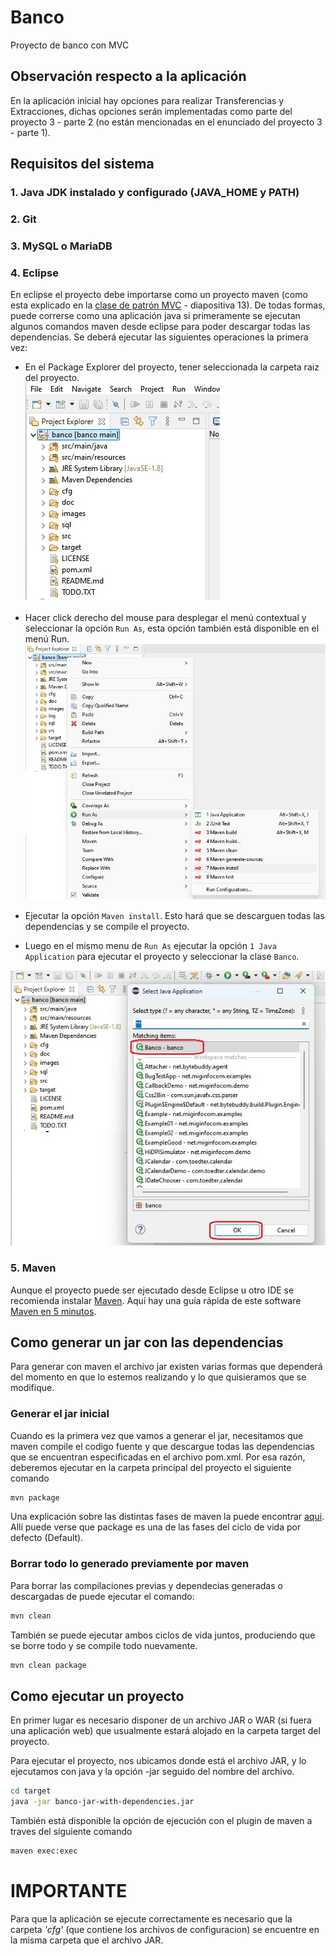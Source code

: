 # Banco
 Proyecto de banco con MVC

## Observación respecto a la aplicación

En la aplicación inicial hay opciones para realizar Transferencias y Extracciones,  dichas opciones serán implementadas como parte del proyecto 3 - parte 2  (no están mencionadas en el enunciado del proyecto 3 - parte 1).

## Requisitos del sistema

### 1. Java JDK instalado y configurado (JAVA_HOME y PATH)

### 2. Git

### 3. MySQL o MariaDB

### 4. Eclipse

En eclipse el proyecto debe importarse como un proyecto maven (como esta explicado en la [clase de patrón MVC](https://moodle.uns.edu.ar/moodle/pluginfile.php/1674749/mod_resource/content/2/Clase%20Patr%C3%B3n%20MVC%20en%20Java%20y%20MySQL.pdf) - diapositiva 13). De todas formas, puede correrse como una aplicación java si primeramente se ejecutan algunos comandos maven desde eclipse para poder descargar todas las dependencias. Se deberá ejecutar las siguientes operaciones la primera vez:

- En el Package Explorer del proyecto, tener seleccionada la carpeta raiz del proyecto.<br>
![Selección del proyecto](images/package_explorer.jpg)

- Hacer click derecho del mouse para desplegar el menú contextual y seleccionar la opción `Run As`, esta opción también está disponible en el menú Run.<br>
![Menú RunAs](images/runas.jpg)

- Ejecutar la opción `Maven install`. Esto hará que se descarguen todas las dependencias y se compile el proyecto.

- Luego en el mismo menu de `Run As`  ejecutar la opción `1 Java Application` para ejecutar el proyecto y seleccionar la clase `Banco`.
  
![Menú RunClass](images/runclass.jpg)
### 5. Maven

Aunque el proyecto puede ser ejecutado desde Eclipse u otro IDE se recomienda instalar [Maven](https://maven.apache.org/index.html). 
Aquí hay una guía rápida de este software [Maven en 5 minutos](https://maven.apache.org/guides/getting-started/maven-in-five-minutes.html).

## Como generar un jar con las dependencias

Para generar con maven el archivo jar existen varias formas que dependerá del momento en que lo estemos realizando y lo que quisieramos que se modifique.

### Generar el jar inicial

Cuando es la primera vez que vamos a generar el jar, necesitamos que maven compile el codigo fuente y que descargue todas las dependencias que se encuentran especificadas en el archivo pom.xml. Por esa razón, deberemos ejecutar en la carpeta principal del proyecto el siguiente comando
```bash
mvn package
```
Una explicación sobre las distintas fases de maven la puede encontrar [aqui](https://maven.apache.org/guides/getting-started/maven-in-five-minutes.html#running-maven-tools). Allí puede verse que package es una de las fases del ciclo de vida por defecto (Default).

### Borrar todo lo generado previamente por maven 

Para borrar las compilaciones previas y dependecias generadas o descargadas de puede ejecutar el comando:
```bash
mvn clean
```
También se puede ejecutar ambos ciclos de vida juntos, produciendo que se borre todo y se compile todo nuevamente.
```bash
mvn clean package
```
## Como ejecutar un proyecto

En primer lugar es necesario disponer de un archivo JAR o WAR (si fuera una aplicación web) que usualmente estará alojado en la carpeta target del proyecto. 

Para ejecutar el proyecto, nos ubicamos donde está el archivo JAR, y lo ejecutamos con java y la opción -jar seguido del nombre del archivo.

```bash
cd target
java -jar banco-jar-with-dependencies.jar
```
También está disponible la opción de ejecución con el plugin de maven a traves del siguiente comando
```bash
maven exec:exec
```

# IMPORTANTE
Para que la aplicación se ejecute correctamente es necesario que la carpeta *'cfg'* (que contiene los archivos de configuracion) se encuentre en la misma carpeta que el archivo JAR.
